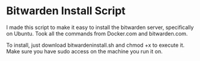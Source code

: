 # Bitwarden Install Script

I made this script to make it easy to install the bitwarden server, specifically on Ubuntu. Took all the commands from Docker.com and bitwarden.com.

To install, just download bitwardeninstall.sh and chmod +x to execute it. Make sure you have sudo access on the machine you run it on.
